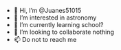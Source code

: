 - 👋 Hi, I’m @Juanes51015
- 👀 I’m interested in astronomy
- 🌱 I’m currently learning school?
- 💞️ I’m looking to collaborate nothing
- 📫 Do not  to reach me 

<!---
Juanes51015/Juanes51015 is a ✨ special ✨ repository because its `README.md` (this file) appears on your GitHub profile.
You can click the Preview link to take a look at your changes.
--->
